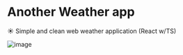 # Another Weather app

☀️ Simple and clean web weather application (React w/TS)

![image](https://user-images.githubusercontent.com/39082174/136675078-5cfec5a5-6d44-448a-ba30-d852b09c6a6b.png)
